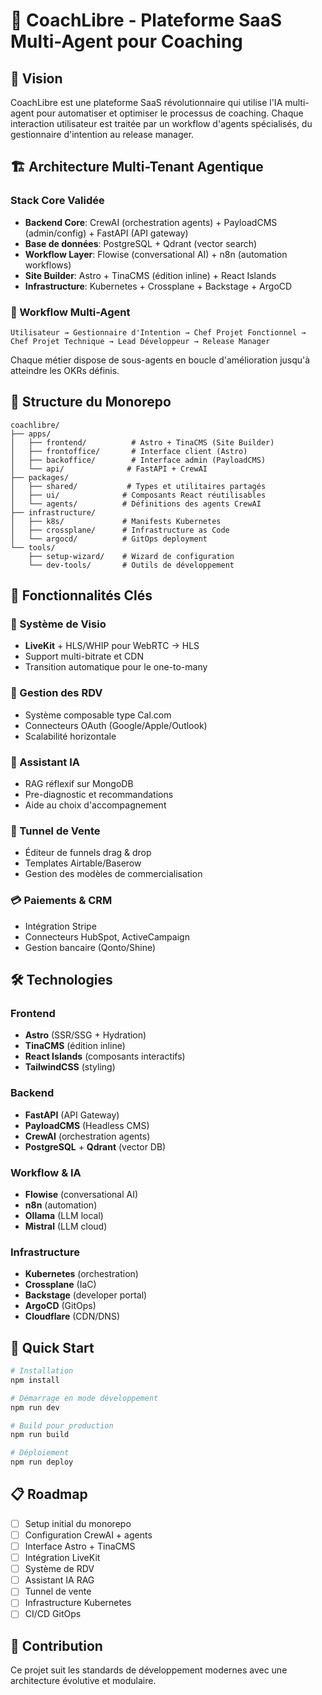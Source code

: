 # 🚀 CoachLibre - Plateforme SaaS Multi-Agent pour Coaching

## 🎯 Vision
CoachLibre est une plateforme SaaS révolutionnaire qui utilise l'IA multi-agent pour automatiser et optimiser le processus de coaching. Chaque interaction utilisateur est traitée par un workflow d'agents spécialisés, du gestionnaire d'intention au release manager.

## 🏗️ Architecture Multi-Tenant Agentique

### Stack Core Validée
- **Backend Core**: CrewAI (orchestration agents) + PayloadCMS (admin/config) + FastAPI (API gateway)
- **Base de données**: PostgreSQL + Qdrant (vector search)
- **Workflow Layer**: Flowise (conversational AI) + n8n (automation workflows)
- **Site Builder**: Astro + TinaCMS (édition inline) + React Islands
- **Infrastructure**: Kubernetes + Crossplane + Backstage + ArgoCD

### 🔄 Workflow Multi-Agent
```
Utilisateur → Gestionnaire d'Intention → Chef Projet Fonctionnel → Chef Projet Technique → Lead Développeur → Release Manager
```

Chaque métier dispose de sous-agents en boucle d'amélioration jusqu'à atteindre les OKRs définis.

## 📁 Structure du Monorepo

```
coachlibre/
├── apps/
│   ├── frontend/          # Astro + TinaCMS (Site Builder)
│   ├── frontoffice/       # Interface client (Astro)
│   ├── backoffice/        # Interface admin (PayloadCMS)
│   └── api/              # FastAPI + CrewAI
├── packages/
│   ├── shared/           # Types et utilitaires partagés
│   ├── ui/              # Composants React réutilisables
│   └── agents/          # Définitions des agents CrewAI
├── infrastructure/
│   ├── k8s/             # Manifests Kubernetes
│   ├── crossplane/      # Infrastructure as Code
│   └── argocd/          # GitOps deployment
└── tools/
    ├── setup-wizard/    # Wizard de configuration
    └── dev-tools/       # Outils de développement
```

## 🚀 Fonctionnalités Clés

### 🎥 Système de Visio
- **LiveKit** + HLS/WHIP pour WebRTC → HLS
- Support multi-bitrate et CDN
- Transition automatique pour le one-to-many

### 📅 Gestion des RDV
- Système composable type Cal.com
- Connecteurs OAuth (Google/Apple/Outlook)
- Scalabilité horizontale

### 🧠 Assistant IA
- RAG réflexif sur MongoDB
- Pre-diagnostic et recommandations
- Aide au choix d'accompagnement

### 🛒 Tunnel de Vente
- Éditeur de funnels drag & drop
- Templates Airtable/Baserow
- Gestion des modèles de commercialisation

### 💳 Paiements & CRM
- Intégration Stripe
- Connecteurs HubSpot, ActiveCampaign
- Gestion bancaire (Qonto/Shine)

## 🛠️ Technologies

### Frontend
- **Astro** (SSR/SSG + Hydration)
- **TinaCMS** (édition inline)
- **React Islands** (composants interactifs)
- **TailwindCSS** (styling)

### Backend
- **FastAPI** (API Gateway)
- **PayloadCMS** (Headless CMS)
- **CrewAI** (orchestration agents)
- **PostgreSQL** + **Qdrant** (vector DB)

### Workflow & IA
- **Flowise** (conversational AI)
- **n8n** (automation)
- **Ollama** (LLM local)
- **Mistral** (LLM cloud)

### Infrastructure
- **Kubernetes** (orchestration)
- **Crossplane** (IaC)
- **Backstage** (developer portal)
- **ArgoCD** (GitOps)
- **Cloudflare** (CDN/DNS)

## 🚀 Quick Start

```bash
# Installation
npm install

# Démarrage en mode développement
npm run dev

# Build pour production
npm run build

# Déploiement
npm run deploy
```

## 📋 Roadmap

- [ ] Setup initial du monorepo
- [ ] Configuration CrewAI + agents
- [ ] Interface Astro + TinaCMS
- [ ] Intégration LiveKit
- [ ] Système de RDV
- [ ] Assistant IA RAG
- [ ] Tunnel de vente
- [ ] Infrastructure Kubernetes
- [ ] CI/CD GitOps

## 🤝 Contribution

Ce projet suit les standards de développement modernes avec une architecture évolutive et modulaire. 